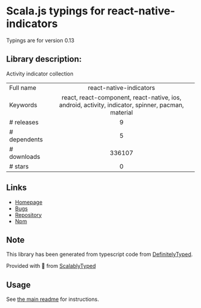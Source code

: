
# Scala.js typings for react-native-indicators

Typings are for version 0.13

## Library description:
Activity indicator collection

|                    |                 |
| ------------------ | :-------------: |
| Full name          | react-native-indicators |
| Keywords           | react, react-component, react-native, ios, android, activity, indicator, spinner, pacman, material |
| # releases         | 9 |
| # dependents       | 5 |
| # downloads        | 336107 |
| # stars            | 0 |

## Links
- [Homepage](https://github.com/n4kz/react-native-indicators#readme)
- [Bugs](https://github.com/n4kz/react-native-indicators/issues)
- [Repository](https://github.com/n4kz/react-native-indicators)
- [Npm](https://www.npmjs.com/package/react-native-indicators)
    


## Note
This library has been generated from typescript code from [DefinitelyTyped](https://definitelytyped.org).

Provided with :purple_heart: from [ScalablyTyped](https://github.com/oyvindberg/ScalablyTyped)

## Usage
See [the main readme](../../readme.md) for instructions.


